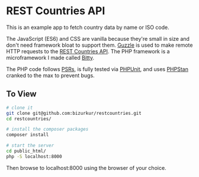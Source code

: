 # REST Countries API

This is an example app to fetch country data by name or ISO code.

The JavaScript (ES6) and CSS are vanilla because they're small in size and don't need framework bloat to support them. [Guzzle](https://github.com/guzzle/guzzle) is used to make remote HTTP requests to the [REST Countries API](https://restcountries.eu/). The PHP framework is a microframework I made called [Bitty](https://github.com/bittyphp/bitty).

The PHP code follows [PSRs](https://www.php-fig.org/psr/), is fully tested via [PHPUnit](https://github.com/sebastianbergmann/phpunit), and uses [PHPStan](https://github.com/phpstan/phpstan) cranked to the max to prevent bugs.

## To View

```sh
# clone it
git clone git@github.com:bizurkur/restcountries.git
cd restcountries/

# install the composer packages
composer install

# start the server
cd public_html/
php -S localhost:8000
```

Then browse to localhost:8000 using the browser of your choice.
